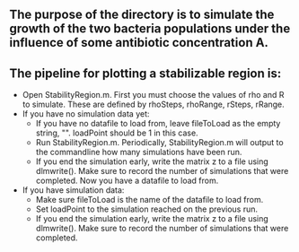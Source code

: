 ## The purpose of the directory is to simulate the growth of the two bacteria populations under the influence of some antibiotic concentration A. 

## The pipeline for plotting a stabilizable region is:
* Open StabilityRegion.m. First you must choose the values of rho and R to simulate. These are defined by rhoSteps, rhoRange, rSteps, rRange.
* If you have no simulation data yet:
    * If you have no datafile to load from, leave fileToLoad as the empty string, "". loadPoint should be 1 in this case.
    * Run StabilityRegion.m. Periodically, StabilityRegion.m will output to the commandline how many simulations have been run.
    * If you end the simulation early, write the matrix z to a file using dlmwrite(). Make sure to record the number of simulations that were completed. Now you have a datafile to load from.
* If you have simulation data:
    * Make sure fileToLoad is the name of the datafile to load from.
    * Set loadPoint to the simulation reached on the previous run.
     * If you end the simulation early, write the matrix z to a file using dlmwrite(). Make sure to record the number of simulations that were completed.
